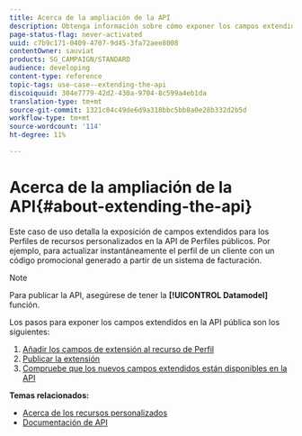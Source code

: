 ```yaml
---
title: Acerca de la ampliación de la API
description: Obtenga información sobre cómo exponer los campos extendidos para los Perfiles de recursos personalizados en la API de Perfiles públicos.
page-status-flag: never-activated
uuid: c7b9c171-0409-4707-9d45-3fa72aee8008
contentOwner: sauviat
products: SG_CAMPAIGN/STANDARD
audience: developing
content-type: reference
topic-tags: use-case--extending-the-api
discoiquuid: 304e7779-42d2-430a-9704-8c599a4eb1da
translation-type: tm+mt
source-git-commit: 1321c84c49de6d9a318bbc5bb8a0e28b332d2b5d
workflow-type: tm+mt
source-wordcount: '114'
ht-degree: 11%

---
```



# Acerca de la ampliación de la API{#about-extending-the-api}

Este caso de uso detalla la exposición de campos extendidos para los Perfiles de recursos personalizados en la API de Perfiles públicos. Por ejemplo, para actualizar instantáneamente el perfil de un cliente con un código promocional generado a partir de un sistema de facturación.

>[!NOTE]
>
>Para publicar la API, asegúrese de tener la **[!UICONTROL Datamodel]** función.

Los pasos para exponer los campos extendidos en la API pública son los siguientes:

1. [Añadir los campos de extensión al recurso de Perfil](../../developing/using/step-1--add-extension-fields-to-the-profile-resource.md)
1. [Publicar la extensión](../../developing/using/step-2--publish-the-extension.md)
1. [Compruebe que los nuevos campos extendidos están disponibles en la API](../../developing/using/step-3--verify-the-extension.md)

**Temas relacionados:**

* [Acerca de los recursos personalizados](../../developing/using/data-model-concepts.md)
* [Documentación de API](../../api/using/get-started-apis.md)
